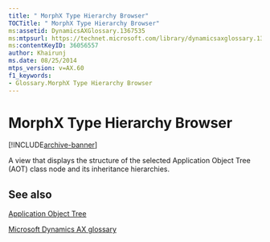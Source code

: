 ```yaml
---
title: " MorphX Type Hierarchy Browser"
TOCTitle: " MorphX Type Hierarchy Browser"
ms:assetid: DynamicsAXGlossary.1367535
ms:mtpsurl: https://technet.microsoft.com/library/dynamicsaxglossary.1367535(v=AX.60)
ms:contentKeyID: 36056557
author: Khairunj
ms.date: 08/25/2014
mtps_version: v=AX.60
f1_keywords:
- Glossary.MorphX Type Hierarchy Browser
---
```


# MorphX Type Hierarchy Browser


[!INCLUDE[archive-banner](includes/archive-banner.md)]

A view that displays the structure of the selected Application Object Tree (AOT) class node and its inheritance hierarchies.

## See also

[Application Object Tree](application-object-tree.md)

[Microsoft Dynamics AX glossary](glossary/microsoft-dynamics-ax-glossary.md)

  


